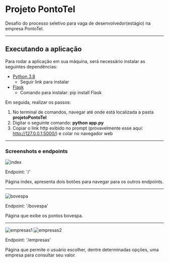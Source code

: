 # Projeto PontoTel
 Desafio do processo seletivo para vaga de desenvolvedor(estágio) na empresa PontoTel.
***

 ## Executando a aplicação
Para rodar a aplicação em sua máquina, será necessário instalar as seguintes dependências:
* [Python 3.8](https://www.python.org/downloads/release/python-387/)
  * Seguir link para instalar
* [Flask](https://flask.palletsprojects.com/en/1.1.x/)
  * Comando para instalar: pip install Flask
  
Em seguida, realizar os passos:
1. No terminal de comandos, navegar até onde está localizada a pasta **projetoPontoTel**
2. Digitar o seguinte comando: **python app.py**
3. Copiar o link http exibido no prompt (provavelmente esse aqui: http://127.0.0.1:5000/) e colar no navegador web
***

### Screenshots e endpoints

![index](https://user-images.githubusercontent.com/78399176/106635581-c79a2a80-655f-11eb-9c0d-0719c6f43962.jpg)

Endpoint: '/'

Página index, apresenta dois botões para navegar para os outros endpoints.
***

![bovespa](https://user-images.githubusercontent.com/78399176/106635938-2bbcee80-6560-11eb-8407-6492929e241e.jpg)

Endpoint: '/bovespa'

Página que exibe os pontos bovespa.
***

![empresas1](https://user-images.githubusercontent.com/78399176/106636247-7fc7d300-6560-11eb-8b5b-d4fa70fd1c64.jpg)
![empresas2](https://user-images.githubusercontent.com/78399176/106636310-90784900-6560-11eb-9d3b-be2fa5749057.jpg)

Endpoint: '/empresas'

Página que permite o usuário escolher, dentre determinadas opções, uma empresa para consultar seu valor.
